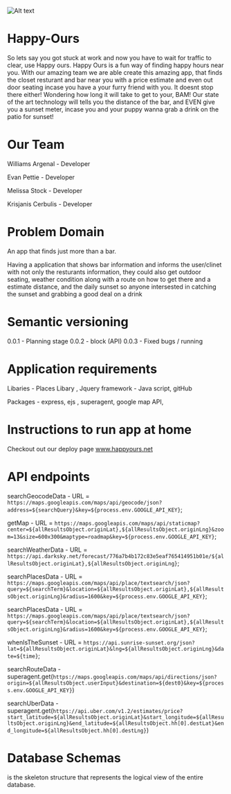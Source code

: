 ![Alt text](public/assets/readme.pictures.png "Happy Ours")

# Happy-Ours
 
So lets say you got stuck at work and now you have to wait for traffic to clear, use Happy ours. Happy Ours is a fun way of finding happy hours near you. With our amazing team we are able create this amazing app, that finds the closet resturant and bar near you with a price estimate and even out door seating incase you have a your furry friend with you. It doesnt stop there either! Wondering how long it will take to get to your, BAM! Our state of the art technology will tells you the distance of the bar, and EVEN give you a sunset meter, incase you and your puppy wanna grab a drink on the patio for sunset!


# Our Team 

Williams Argenal - Developer

Evan Pettie - Developer

Melissa Stock - Developer

Krisjanis Cerbulis - Developer


# Problem Domain 

An app that finds just more than a bar.

Having  a application that shows bar information and informs the user/clinet with not only the resturants information, they could also get outdoor seating, weather condition along with a route on how to get there and a estimate distance, and the daily sunset so anyone intersested in catching the sunset and grabbing a good deal on a drink 

 # Semantic versioning

  0.0.1 - Planning stage 
    0.0.2 - block (API)
    0.0.3 - Fixed bugs / running 
    

 #  Application requirements 

Libaries - Places Libary , Jquery 
framework - Java script, gitHub 


Packages - express, ejs , superagent, google map API, 

# Instructions to run app at home

Checkout out our deploy page www.happyours.net

# API endpoints

searchGeocodeData - URL = `https://maps.googleapis.com/maps/api/geocode/json?address=${searchQuery}&key=${process.env.GOOGLE_API_KEY}`;

getMap - URL = `https://maps.googleapis.com/maps/api/staticmap?center=${allResultsObject.originLat},${allResultsObject.originLng}&zoom=13&size=600x300&maptype=roadmap&key=${process.env.GOOGLE_API_KEY}`;

searchWeatherData - URL = `https://api.darksky.net/forecast/776a7b4b172c83e5eaf765414951b01e/${allResultsObject.originLat},${allResultsObject.originLng}`;

searchPlacesData - URL = `https://maps.googleapis.com/maps/api/place/textsearch/json?query=${searchTerm}&location=${allResultsObject.originLat},${allResultsObject.originLng}&radius=1600&key=${process.env.GOOGLE_API_KEY}`;

searchPlacesData - URL = `https://maps.googleapis.com/maps/api/place/textsearch/json?query=${searchTerm}&location=${allResultsObject.originLat},${allResultsObject.originLng}&radius=1600&key=${process.env.GOOGLE_API_KEY}`;

whenIsTheSunset - URL = `https://api.sunrise-sunset.org/json?lat=${allResultsObject.originLat}&lng=${allResultsObject.originLng}&date=${time}`;

searchRouteData - superagent.get(`https://maps.googleapis.com/maps/api/directions/json?origin=${allResultsObject.userInput}&destination=${dest0}&key=${process.env.GOOGLE_API_KEY}`)

searchUberData - superagent.get(`https://api.uber.com/v1.2/estimates/price?start_latitude=${allResultsObject.originLat}&start_longitude=${allResultsObject.originLng}&end_latitude=${allResultsObject.hh[0].destLat}&end_longitude=${allResultsObject.hh[0].destLng}`)


# Database Schemas

is the skeleton structure that represents the logical view of the entire database.


